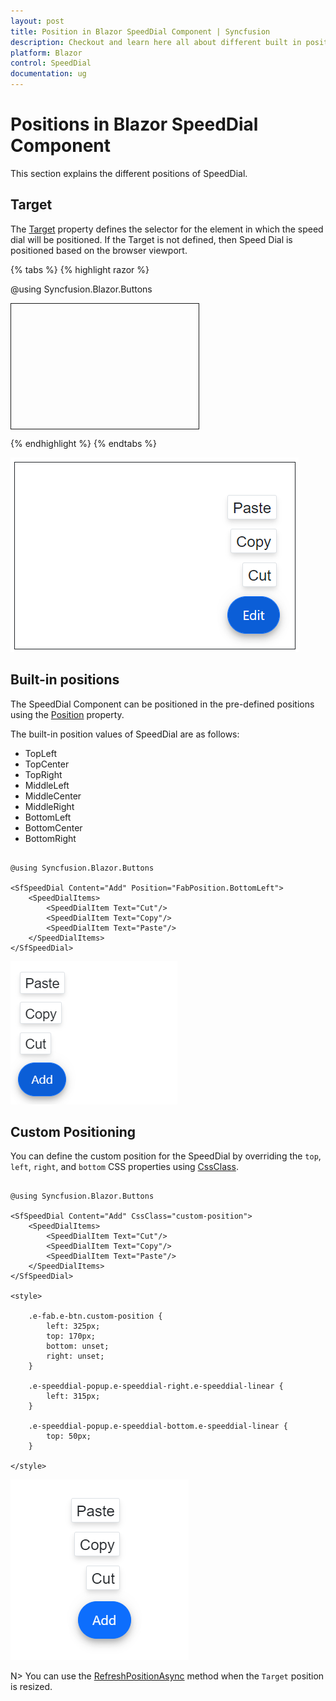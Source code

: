 ```yaml
---
layout: post
title: Position in Blazor SpeedDial Component | Syncfusion
description: Checkout and learn here all about different built in positions in Blazor SpeedDial component and much more.
platform: Blazor
control: SpeedDial
documentation: ug
---
```


# Positions in Blazor SpeedDial Component

This section explains the different positions of SpeedDial.

## Target

The [Target](https://help.syncfusion.com/cr/blazor/Syncfusion.Blazor.Buttons.SfSpeedDial.html#Syncfusion_Blazor_Buttons_SfSpeedDial_Target) property defines the selector for the element in which the speed dial will be positioned. If the Target is not defined, then Speed Dial is positioned based on the browser viewport.

{% tabs %}
{% highlight razor %}

@using Syncfusion.Blazor.Buttons

<div id="target" style="min-height:200px; position:relative; width:300px; border:1px solid;">
    <SfSpeedDial Target="#target" Content="Edit">
        <SpeedDialItems>
            <SpeedDialItem Text="Cut"/>
            <SpeedDialItem Text="Copy"/>
            <SpeedDialItem Text="Paste"/>
        </SpeedDialItems>
    </SfSpeedDial>
</div>

{% endhighlight %}
{% endtabs %}

![Blazor SpeedDial component with target](./images/blazor-speeddial-component.png)

## Built-in positions

The SpeedDial Component can be positioned in the pre-defined positions using the [Position](https://help.syncfusion.com/cr/blazor/Syncfusion.Blazor.Buttons.SfSpeedDial.html#Syncfusion_Blazor_Buttons_SfSpeedDial_Position) property.

The built-in position values of SpeedDial are as follows:

* TopLeft
* TopCenter
* TopRight
* MiddleLeft
* MiddleCenter
* MiddleRight
* BottomLeft
* BottomCenter
* BottomRight

```cshtml

@using Syncfusion.Blazor.Buttons

<SfSpeedDial Content="Add" Position="FabPosition.BottomLeft">
    <SpeedDialItems>
        <SpeedDialItem Text="Cut"/>
        <SpeedDialItem Text="Copy"/>
        <SpeedDialItem Text="Paste"/>
    </SpeedDialItems>
</SfSpeedDial>

```

![Blazor SpeedDial component with position](./images/Blazor-SpeedDial-Position.png)

## Custom Positioning

You can define the custom position for the SpeedDial by overriding the `top`, `left`, `right`, and `bottom` CSS properties using [CssClass](https://help.syncfusion.com/cr/blazor/Syncfusion.Blazor.Buttons.SfSpeedDial.html#Syncfusion_Blazor_Buttons_SfSpeedDial_CssClass).

```cshtml

@using Syncfusion.Blazor.Buttons

<SfSpeedDial Content="Add" CssClass="custom-position">
    <SpeedDialItems>
        <SpeedDialItem Text="Cut"/>
        <SpeedDialItem Text="Copy"/>
        <SpeedDialItem Text="Paste"/>
    </SpeedDialItems>
</SfSpeedDial>

<style>

    .e-fab.e-btn.custom-position {
        left: 325px;
        top: 170px;
        bottom: unset;
        right: unset;
    }

    .e-speeddial-popup.e-speeddial-right.e-speeddial-linear {
        left: 315px;   
    }

    .e-speeddial-popup.e-speeddial-bottom.e-speeddial-linear {
        top: 50px;
    }

</style>

```

![Blazor SpeedDial component with custom position](./images/Blazor-SpeedDial-Custom-Position.png)

N> You can use the [RefreshPositionAsync](https://help.syncfusion.com/cr/blazor/Syncfusion.Blazor.Buttons.SfSpeedDial.html#Syncfusion_Blazor_Buttons_SfSpeedDial_RefreshPositionAsync) method when the `Target` position is resized.